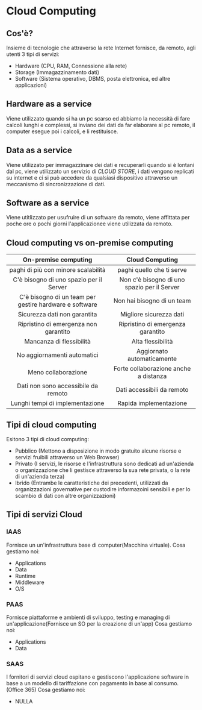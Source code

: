 # Cloud Computing
## Cos'è?
Insieme di tecnologie che attraverso la rete Internet fornisce, da remoto, agli utenti 3 tipi di servizi:
- Hardware (CPU, RAM, Connessione alla rete)
- Storage (Immagazzinamento dati)
- Software (Sistema operativo, DBMS, posta elettronica, ed altre applicazioni)

## Hardware as a service
Viene utilizzato quando si ha un pc scarso ed abbiamo la necessità di fare calcoli lunghi e complessi, si inviano dei dati da far elaborare al pc remoto, il computer esegue poi i calcoli,
e li restituisce.

## Data as a service
Viene utilizzato per immagazzinare dei dati e recuperarli quando si è lontani dal pc, viene utilizzato un servizio di *CLOUD STORE*, i dati vengono replicati su internet e ci si può accedere da qualsiasi
dispositivo attraverso un meccanismo di sincronizzazione di dati.

## Software as a service
Viene utitlizzato per usufruire di un software da remoto, viene affittata per poche ore o pochi giorni l'applicazionee viene utilizzata da remoto.

## Cloud computing vs on-premise computing
|                **On-premise computing**                |             **Cloud Computing**             |
|:------------------------------------------------------:|:-------------------------------------------:|
| paghi di più con minore scalabilità                    | paghi quello che ti serve                   |
| C'è bisogno di uno spazio per il Server                | Non c'è bisogno di uno spazio per il Server |
| C'è bisogno di un team per gestire hardware e software | Non hai bisogno di un team                  |
| Sicurezza dati non garantita                           | Migliore sicurezza dati                     |
| Ripristino di emergenza non garantito                  | Ripristino di emergenza garantito           |
| Mancanza di flessibilità                               | Alta flessibilità                           |
| No aggiornamenti automatici                            | Aggiornato automaticamente                  |
| Meno collaborazione                                    | Forte collaborazione anche a distanza       |
| Dati non sono accessibile da remoto                    | Dati accessibili da remoto                  |
| Lunghi tempi di implementazione                        | Rapida implementazione                      |

## Tipi di cloud computing
Esitono 3 tipi di cloud computing:
- Pubblico (Mettono a disposizione in modo gratuito alcune risorse e
servizi fruibili attraverso un Web Browser)
- Privato (I servizi, le risorse e l'infrastruttura sono dedicati ad
un'azienda o organizzazione che li gestisce attraverso la sua rete 
privata, o la rete di un'azienda terza)
- Ibrido (Entrambe le caratteristiche dei precedenti, utilizzati da 
organizzazioni governative per custodire informazoini sensibili e
per lo scambio di dati con altre organizzazioni)

## Tipi di servizi Cloud

### IAAS 
Fornisce un un'infrastruttura base di computer(Macchina virtuale).
Cosa gestiamo noi:
- Applications
- Data 
- Runtime
- Middleware
- O/S

### PAAS
Fornisce piattaforme e ambienti di sviluppo, testing e managing di un'applicazione(Fornisce un SO per la 
creazione di un'app)
Cosa gestiamo noi:
- Applications
- Data 


### SAAS
I fornitori di servizi cloud ospitano e gestiscono l'applicazione
 software in base a un modello di tariffazione con pagamento in base al consumo. (Office 365)
Cosa gestiamo noi:
- NULLA
